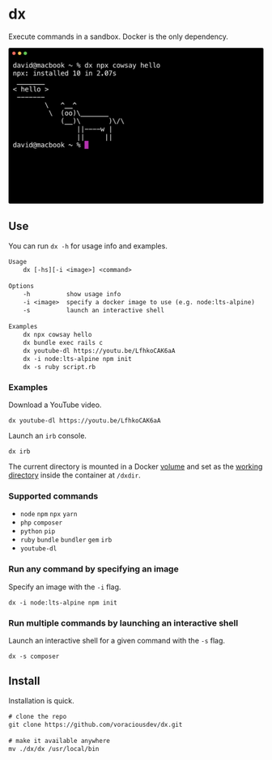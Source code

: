 # dx

Execute commands in a sandbox. Docker is the only dependency.

![](.images/screenshot.png)

## Use

You can run `dx -h` for usage info and examples.

```shell
Usage
    dx [-hs][-i <image>] <command>

Options
    -h          show usage info
    -i <image>  specify a docker image to use (e.g. node:lts-alpine)
    -s          launch an interactive shell

Examples
    dx npx cowsay hello
    dx bundle exec rails c
    dx youtube-dl https://youtu.be/LfhkoCAK6aA
    dx -i node:lts-alpine npm init
    dx -s ruby script.rb
```

### Examples

Download a YouTube video.

```shell
dx youtube-dl https://youtu.be/LfhkoCAK6aA
```

Launch an `irb` console.

```shell
dx irb
```

The current directory is mounted in a Docker [volume](https://docs.docker.com/engine/reference/commandline/run/#mount-volume--v---read-only) and set as the [working directory](https://docs.docker.com/engine/reference/commandline/run/#set-working-directory--w) inside the container at `/dxdir`.

### Supported commands

- `node` `npm` `npx` `yarn`
- `php` `composer`
- `python` `pip`
- `ruby` `bundle` `bundler` `gem` `irb`
- `youtube-dl`

### Run any command by specifying an image

Specify an image with the `-i` flag.

```shell
dx -i node:lts-alpine npm init
```

### Run multiple commands by launching an interactive shell

Launch an interactive shell for a given command with the `-s` flag.

```shell
dx -s composer
```

## Install

Installation is quick.

```shell
# clone the repo
git clone https://github.com/voraciousdev/dx.git

# make it available anywhere
mv ./dx/dx /usr/local/bin
```